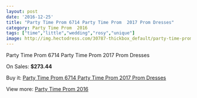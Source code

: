 ```yaml
---
layout: post
date: '2016-12-25'
title: "Party Time Prom 6714 Party Time Prom  2017 Prom Dresses"
category: Party Time Prom  2016
tags: ["time","little","wedding","rosy","unique"]
image: http://img.hectodress.com/30787-thickbox_default/party-time-prom-6714-party-time-prom-2012-prom-dresses.jpg
---
```

Party Time Prom 6714 Party Time Prom  2017 Prom Dresses

On Sales: **$273.44**
<a href="https://www.hectodress.com/party-time-prom-2013/14156-party-time-prom-6714-party-time-prom-2012-prom-dresses.html"><amp-img layout="responsive" width="600" height="600" src="//img.hectodress.com/30787-thickbox_default/party-time-prom-6714-party-time-prom-2012-prom-dresses.jpg" alt="Party Time Prom 6714 Party Time Prom  2017 Prom Dresses 0" /></a>
<a href="https://www.hectodress.com/party-time-prom-2013/14156-party-time-prom-6714-party-time-prom-2012-prom-dresses.html"><amp-img layout="responsive" width="600" height="600" src="//img.hectodress.com/30788-thickbox_default/party-time-prom-6714-party-time-prom-2012-prom-dresses.jpg" alt="Party Time Prom 6714 Party Time Prom  2017 Prom Dresses 1" /></a>

Buy it: [Party Time Prom 6714 Party Time Prom  2017 Prom Dresses](https://www.hectodress.com/party-time-prom-2013/14156-party-time-prom-6714-party-time-prom-2012-prom-dresses.html "Party Time Prom 6714 Party Time Prom  2017 Prom Dresses")

View more: [Party Time Prom  2016](https://www.hectodress.com/245-party-time-prom-2013 "Party Time Prom  2016")